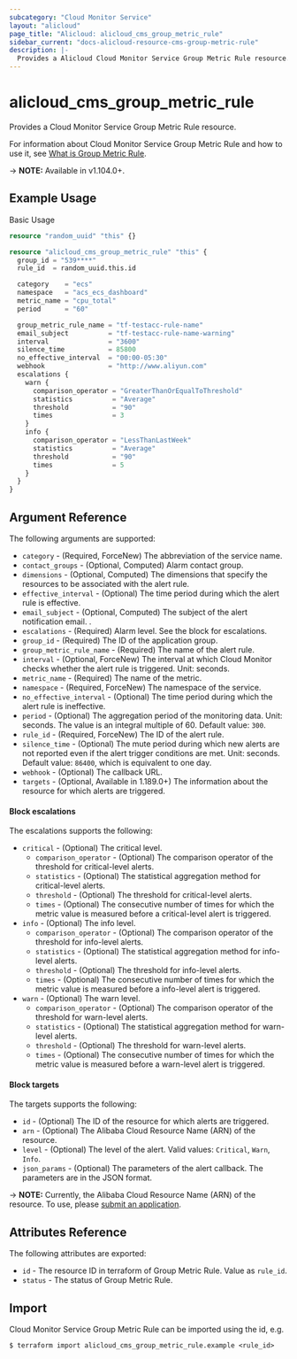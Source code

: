 ```yaml
---
subcategory: "Cloud Monitor Service"
layout: "alicloud"
page_title: "Alicloud: alicloud_cms_group_metric_rule"
sidebar_current: "docs-alicloud-resource-cms-group-metric-rule"
description: |-
  Provides a Alicloud Cloud Monitor Service Group Metric Rule resource.
---
```


# alicloud\_cms\_group\_metric\_rule

Provides a Cloud Monitor Service Group Metric Rule resource.

For information about Cloud Monitor Service Group Metric Rule and how to use it, see [What is Group Metric Rule](https://www.alibabacloud.com/help/en/doc-detail/114943.htm).

-> **NOTE:** Available in v1.104.0+.

## Example Usage

Basic Usage

```terraform
resource "random_uuid" "this" {}

resource "alicloud_cms_group_metric_rule" "this" {
  group_id = "539****"
  rule_id  = random_uuid.this.id

  category    = "ecs"
  namespace   = "acs_ecs_dashboard"
  metric_name = "cpu_total"
  period      = "60"

  group_metric_rule_name = "tf-testacc-rule-name"
  email_subject          = "tf-testacc-rule-name-warning"
  interval               = "3600"
  silence_time           = 85800
  no_effective_interval  = "00:00-05:30"
  webhook                = "http://www.aliyun.com"
  escalations {
    warn {
      comparison_operator = "GreaterThanOrEqualToThreshold"
      statistics          = "Average"
      threshold           = "90"
      times               = 3
    }
    info {
      comparison_operator = "LessThanLastWeek"
      statistics          = "Average"
      threshold           = "90"
      times               = 5
    }
  }
}
```

## Argument Reference

The following arguments are supported:

* `category` - (Required, ForceNew) The abbreviation of the service name. 
* `contact_groups` - (Optional, Computed) Alarm contact group.
* `dimensions` - (Optional, Computed) The dimensions that specify the resources to be associated with the alert rule.
* `effective_interval` - (Optional) The time period during which the alert rule is effective.
* `email_subject` - (Optional, Computed) The subject of the alert notification email.                                         .
* `escalations` - (Required) Alarm level. See the block for escalations.
* `group_id` - (Required) The ID of the application group.
* `group_metric_rule_name` - (Required) The name of the alert rule.                                      
* `interval` - (Optional, ForceNew) The interval at which Cloud Monitor checks whether the alert rule is triggered. Unit: seconds.                                    
* `metric_name` - (Required) The name of the metric.
* `namespace` - (Required, ForceNew) The namespace of the service.
* `no_effective_interval` - (Optional) The time period during which the alert rule is ineffective.                                       
* `period` - (Optional) The aggregation period of the monitoring data. Unit: seconds. The value is an integral multiple of 60. Default value: `300`.                       
* `rule_id` - (Required, ForceNew) The ID of the alert rule.
* `silence_time` - (Optional) The mute period during which new alerts are not reported even if the alert trigger conditions are met. Unit: seconds. Default value: `86400`, which is equivalent to one day.
* `webhook` - (Optional) The callback URL.  
* `targets` - (Optional, Available in 1.189.0+) The information about the resource for which alerts are triggered.

#### Block escalations

The escalations supports the following: 

* `critical` - (Optional) The critical level.
    * `comparison_operator` - (Optional) The comparison operator of the threshold for critical-level alerts.                                         
    * `statistics` - (Optional) The statistical aggregation method for critical-level alerts.                                
    * `threshold` - (Optional) The threshold for critical-level alerts.
    * `times` - (Optional) The consecutive number of times for which the metric value is measured before a critical-level alert is triggered.                           
* `info` - (Optional) The info level.
    * `comparison_operator` - (Optional) The comparison operator of the threshold for info-level alerts.                                         
    * `statistics` - (Optional) The statistical aggregation method for info-level alerts.                                
    * `threshold` - (Optional) The threshold for info-level alerts.
    * `times` - (Optional) The consecutive number of times for which the metric value is measured before a info-level alert is triggered.
* `warn` - (Optional) The warn level.
    * `comparison_operator` - (Optional) The comparison operator of the threshold for warn-level alerts.                                         
    * `statistics` - (Optional) The statistical aggregation method for warn-level alerts.                                
    * `threshold` - (Optional) The threshold for warn-level alerts.
    * `times` - (Optional) The consecutive number of times for which the metric value is measured before a warn-level alert is triggered.    

#### Block targets

The targets supports the following:

* `id` - (Optional) The ID of the resource for which alerts are triggered.
* `arn` - (Optional) The Alibaba Cloud Resource Name (ARN) of the resource.
* `level` - (Optional) The level of the alert. Valid values: `Critical`, `Warn`, `Info`.
* `json_params` - (Optional) The parameters of the alert callback. The parameters are in the JSON format.

-> **NOTE:** Currently, the Alibaba Cloud Resource Name (ARN) of the resource. To use, please [submit an application](https://www.alibabacloud.com/help/en/cloudmonitor/latest/describemetricruletargets).

## Attributes Reference

The following attributes are exported:

* `id` - The resource ID in terraform of Group Metric Rule. Value as `rule_id`.
* `status` - The status of Group Metric Rule.

## Import

Cloud Monitor Service Group Metric Rule can be imported using the id, e.g.

```shell
$ terraform import alicloud_cms_group_metric_rule.example <rule_id>
```
